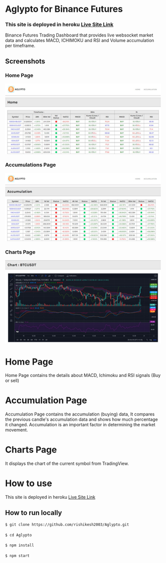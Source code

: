 # Aglypto for Binance Futures

### This site is deployed in heroku [Live Site Link](https://aglypto.herokuapp.com)

Binance Futures Trading Dashboard that provides live websocket market data and calculates MACD, ICHIMOKU and RSI and Volume accumulation per timeframe.

## Screenshots

### Home Page

![Home page](./screenshots/home.jpeg)

### Accumulations Page

![Accumulation Page](./screenshots/accumulation.jpeg)

### Charts Page

![Charts Page](./screenshots/chart.jpeg)

# Home Page

Home Page contains the details about MACD, Ichimoku and RSI signals (Buy or sell)

# Accumulation Page

Accumulation Page contains the accumulation (buying) data, It compares the previous candle's accumulation data and shows how much percentage it changed. Accumulation is an important factor in determining the market movement.

# Charts Page

It displays the chart of the current symbol from TradingView.

# How to use

This site is deployed in heroku [Live Site Link](https://aglypto.herokuapp.com)

## How to run locally

```bash
$ git clone https://github.com/rishikesh2003/Aglypto.git

$ cd Aglypto

$ npm install

$ npm start
```
